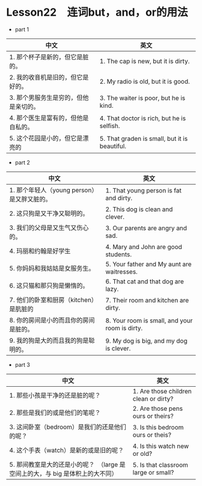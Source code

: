 # Lesson22　连词but，and，or的用法

- part 1

| 中文                                  | 英文                                          |
| ------------------------------------- | --------------------------------------------- |
| 1. 那个杯子是新的，但它是脏的。       | 1. The cap is new, but it is dirty.           |
| 2. 我的收音机是旧的，但它是好的。     | 2. My radio is old, but it is good.           |
| 3. 那个男服务生是穷的，但他是亲切的。 | 3. The waiter is poor, but he is kind.        |
| 4. 那个医生是富有的，但他是自私的。   | 4. That doctor is rich, but he is selfish.    |
| 5. 这个花园是小的，但它是漂亮的       | 5. That graden is small, but it is beautiful. |

- part 2

| 中文                                        | 英文                                           |
| ------------------------------------------- | ---------------------------------------------- |
| 1. 那个年轻人（young person）是又胖又脏的。 | 1. That young person is fat and dirty.         |
| 2. 这只狗是又干净又聪明的。                 | 2. This dog is clean and clever.               |
| 3. 我们的父母是又生气又伤心的。             | 3. Our parents are angry and sad.              |
| 4. 玛丽和约翰是好学生                       | 4. Mary and John are good students.            |
| 5. 你妈妈和我姑姑是女服务生。               | 5. Your father and My aunt are waitresses.     |
| 6. 这只猫和那只狗是懒惰的。                 | 6. That cat and that dog are lazy.             |
| 7. 他们的卧室和厨房（kitchen）是肮脏的      | 7. Their room and kitchen are dirty.           |
| 8. 你的房间是小的而且你的房间是脏的。       | 8. Your room is small, and your room is dirty. |
| 9. 我的狗是大的而且我的狗是聪明的。         | 9. My dog is big, and my dog is clever.            |

- part 3

| 中文                                                                           | 英文                                  |
| ------------------------------------------------------------------------------ | ------------------------------------- |
| 1. 那些小孩是干净的还是脏的呢？                                                | 1. Are those children clean or dirty? |
| 2. 那些是我们的或是他们的笔呢？                                                | 2. Are those pens ours or theirs?     |
| 3. 这间卧室（bedroom）是我们的还是他们的呢？                                   | 3. Is this bedroom ours or theis?     |
| 4. 这个手表（watch）是新的或是旧的呢？                                         | 4. Is this watch new or old?          |
| 5. 那间教室是大的还是小的呢？　（large 是空间上的大，与 big 是体积上的大不同） | 5. Is that classroom large or small?  |
